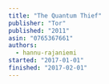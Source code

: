 ```yaml
---
title: "The Quantum Thief"
publisher: "Tor"
published: "2011"
asin: "0765367661"
authors:
  - hannu-rajaniemi
started: "2017-01-01"
finished: "2017-02-01"
---
```

